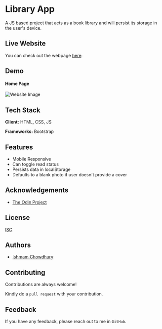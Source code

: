 # Library App

A JS based project that acts as a book library and will persist its storage in the user's device.

## Live Website

You can check out the webpage [here](https://ishmam156.github.io/BookLibrary/):

## Demo

#### Home Page

![Website Image](https://i.imgur.com/5xQG6p6.png)

## Tech Stack

**Client:** HTML, CSS, JS

**Frameworks:** Bootstrap

## Features

- Mobile Responsive
- Can toggle read status
- Persists data in localStorage
- Defaults to a blank photo if user doesn't provide a cover

## Acknowledgements

- [The Odin Project](https://www.theodinproject.com/)

## License

[ISC](https://opensource.org/licenses/ISC)

## Authors

- [Ishmam Chowdhury](https://github.com/Ishmam156)

## Contributing

Contributions are always welcome!

Kindly do a `pull request` with your contribution.

## Feedback

If you have any feedback, please reach out to me in `GitHub`.
